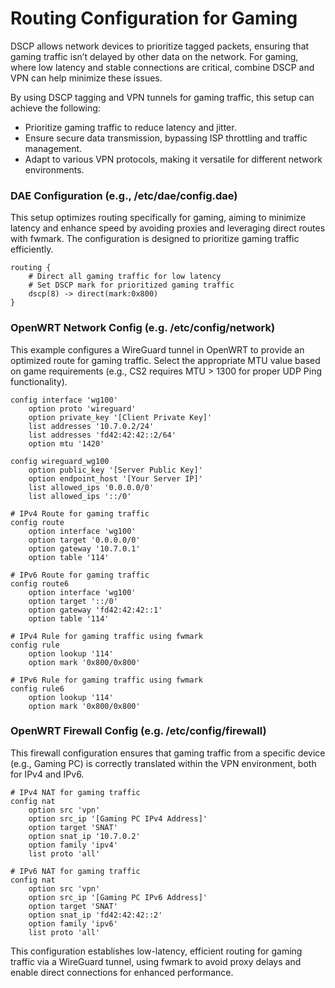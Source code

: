 # Routing Configuration for Gaming

DSCP allows network devices to prioritize tagged packets, ensuring that gaming traffic isn’t delayed by other data on the network. For gaming, where low latency and stable connections are critical, combine DSCP and VPN can help minimize these issues.

By using DSCP tagging and VPN tunnels for gaming traffic, this setup can achieve the following:

- Prioritize gaming traffic to reduce latency and jitter.
- Ensure secure data transmission, bypassing ISP throttling and traffic management.
- Adapt to various VPN protocols, making it versatile for different network environments.

### DAE Configuration (e.g., /etc/dae/config.dae)
This setup optimizes routing specifically for gaming, aiming to minimize latency and enhance speed by avoiding proxies and leveraging direct routes with fwmark. The configuration is designed to prioritize gaming traffic efficiently.

```
routing {            
    # Direct all gaming traffic for low latency
    # Set DSCP mark for prioritized gaming traffic
    dscp(8) -> direct(mark:0x800)
}

```

### OpenWRT Network Config  (e.g. /etc/config/network)
This example configures a WireGuard tunnel in OpenWRT to provide an optimized route for gaming traffic. Select the appropriate MTU value based on game requirements (e.g., CS2 requires MTU > 1300 for proper UDP Ping functionality).

```
config interface 'wg100'
    option proto 'wireguard'
    option private_key '[Client Private Key]'
    list addresses '10.7.0.2/24'
    list addresses 'fd42:42:42::2/64'
    option mtu '1420'

config wireguard_wg100
    option public_key '[Server Public Key]'
    option endpoint_host '[Your Server IP]'
    list allowed_ips '0.0.0.0/0'
    list allowed_ips '::/0'

# IPv4 Route for gaming traffic
config route
    option interface 'wg100'
    option target '0.0.0.0/0'
    option gateway '10.7.0.1'
    option table '114'

# IPv6 Route for gaming traffic
config route6
    option interface 'wg100'
    option target '::/0'
    option gateway 'fd42:42:42::1'
    option table '114'

# IPv4 Rule for gaming traffic using fwmark
config rule
    option lookup '114'
    option mark '0x800/0x800'

# IPv6 Rule for gaming traffic using fwmark
config rule6
    option lookup '114'
    option mark '0x800/0x800'
```

### OpenWRT Firewall Config (e.g. /etc/config/firewall)
This firewall configuration ensures that gaming traffic from a specific device (e.g., Gaming PC) is correctly translated within the VPN environment, both for IPv4 and IPv6.

```
# IPv4 NAT for gaming traffic
config nat
    option src 'vpn'
    option src_ip '[Gaming PC IPv4 Address]'
    option target 'SNAT'
    option snat_ip '10.7.0.2'
    option family 'ipv4'
    list proto 'all'

# IPv6 NAT for gaming traffic
config nat
    option src 'vpn'
    option src_ip '[Gaming PC IPv6 Address]'
    option target 'SNAT'
    option snat_ip 'fd42:42:42::2'
    option family 'ipv6'
    list proto 'all'

```
This configuration establishes low-latency, efficient routing for gaming traffic via a WireGuard tunnel, using fwmark to avoid proxy delays and enable direct connections for enhanced performance.